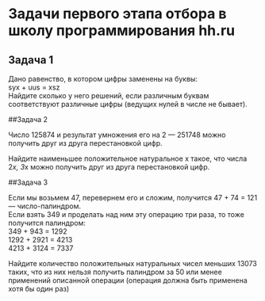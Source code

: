 # Задачи первого этапа отбора в школу программирования hh.ru

## Задача 1

Дано равенство, в котором цифры заменены на буквы:  
syx + uus = xsz  
Найдите сколько у него решений, если различным буквам соответствуют различные цифры (ведущих нулей в числе не бывает).

##Задача 2

Число 125874 и результат умножения его на 2 — 251748
можно получить друг из друга перестановкой цифр.

Найдите наименьшее положительное натуральное x такое, что
числа 2*x, 3*x можно получить друг из друга перестановкой цифр.

##Задача 3

Если мы возьмем 47, перевернем его и сложим, получится 47 + 74 = 121 — число-палиндром.  
Если взять 349 и проделать над ним эту операцию три раза, то тоже получится палиндром:  
349 + 943 = 1292  
1292 + 2921 = 4213  
4213 + 3124 = 7337  

Найдите количество положительных натуральных чисел меньших 13073
таких, что из них нельзя получить палиндром за 50 или менее применений
описанной операции (операция должна быть применена хотя бы один раз)

